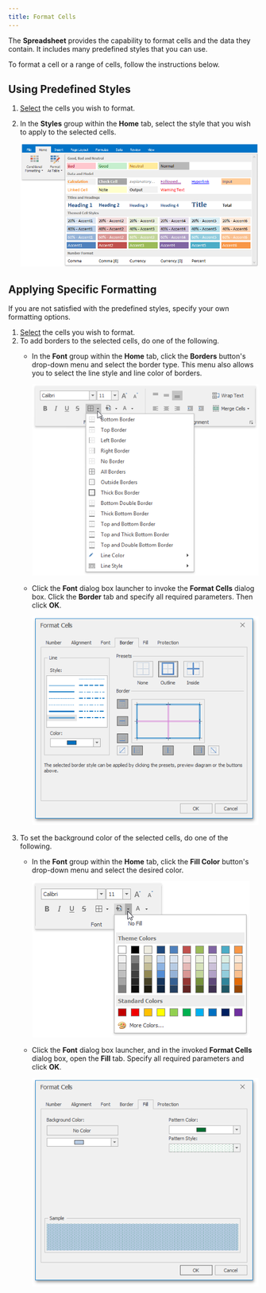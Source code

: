 ```yaml
---
title: Format Cells
---
```

The **Spreadsheet** provides the capability to format cells and the data they contain. It includes many predefined styles that you can use.

To format a cell or a range of cells, follow the instructions below.

## Using Predefined Styles
1. [Select](../../../../interface-elements-for-desktop/articles/spreadsheet/editing-cells/select-cells-or-cell-content.md) the cells you wish to format.
2. In the **Styles** group within the **Home** tab, select the style that you wish to apply to the selected cells.
	
	![CellStyles.png](../../../images/Img21150.png)

## Applying Specific Formatting
If you are not satisfied with the predefined styles, specify your own formatting options.
1. [Select](../../../../interface-elements-for-desktop/articles/spreadsheet/editing-cells/select-cells-or-cell-content.md) the cells you wish to format.
2. To add borders to the selected cells, do one of the following.
	* In the **Font** group within the **Home** tab, click the **Borders** button's drop-down menu and select the border type. This menu also allows you to select the line style and line color of borders.
		 
		
		![Borders.png](../../../images/Img21151.png)
	* Click the **Font** dialog box launcher to invoke the **Format Cells** dialog box. Click the **Border** tab and specify all required parameters. Then click **OK**.
		 
		
		![FormatCellsBorderTab](../../../images/Img23592.png)
3. To set the background color of the selected cells, do one of the following.
	* In the **Font** group within the **Home** tab, click the **Fill Color** button's drop-down menu and select the desired color.
		
		![FillColor.png](../../../images/Img21152.png)
	* Click the **Font** dialog box launcher, and in the invoked **Format Cells** dialog box, open the **Fill** tab. Specify all required parameters and click **OK**.
		
		![FormatCellsFillTab](../../../images/Img23593.png)